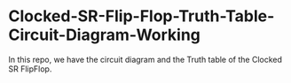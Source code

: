 # Clocked-SR-Flip-Flop-Truth-Table-Circuit-Diagram-Working
In this repo, we have the circuit diagram and the Truth table of the Clocked SR FlipFlop.
